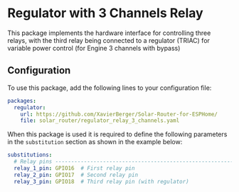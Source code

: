 # Regulator with 3 Channels Relay

This package implements the hardware interface for controlling three relays, with the third relay being connected to a regulator (TRIAC) for variable power control (for Engine 3 channels with bypass)

## Configuration

To use this package, add the following lines to your configuration file:

```yaml linenums="1"
packages:
  regulator:
    url: https://github.com/XavierBerger/Solar-Router-for-ESPHome/
    file: solar_router/regulator_relay_3_channels.yaml
```

When this package is used it is required to define the following parameters in the `substitution` section as shown in the example below:

```yaml linenums="1"
substitutions:
  # Relay pins ----------------------------------------------------------------
  relay_1_pin: GPIO16  # First relay pin
  relay_2_pin: GPIO17  # Second relay pin
  relay_3_pin: GPIO18  # Third relay pin (with regulator)
```